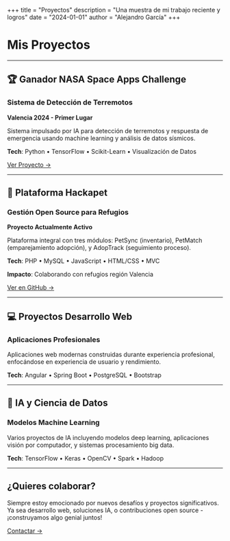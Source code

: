 +++
title = "Proyectos"
description = "Una muestra de mi trabajo reciente y logros"
date = "2024-01-01"
author = "Alejandro García"
+++

# Mis Proyectos

---

## 🏆 Ganador NASA Space Apps Challenge
### Sistema de Detección de Terremotos

**Valencia 2024 - Primer Lugar**

Sistema impulsado por IA para detección de terremotos y respuesta de emergencia usando machine learning y análisis de datos sísmicos.

**Tech**: Python • TensorFlow • Scikit-Learn • Visualización de Datos

[Ver Proyecto →](https://github.com/Alexitoo100)

---

## 🐾 Plataforma Hackapet
### Gestión Open Source para Refugios

**Proyecto Actualmente Activo**

Plataforma integral con tres módulos: PetSync (inventario), PetMatch (emparejamiento adopción), y AdopTrack (seguimiento proceso).

**Tech**: PHP • MySQL • JavaScript • HTML/CSS • MVC

**Impacto**: Colaborando con refugios región Valencia

[Ver en GitHub →](https://github.com/Alexitoo100)

---

## 💻 Proyectos Desarrollo Web
### Aplicaciones Profesionales

Aplicaciones web modernas construidas durante experiencia profesional, enfocándose en experiencia de usuario y rendimiento.

**Tech**: Angular • Spring Boot • PostgreSQL • Bootstrap

---

## 🤖 IA y Ciencia de Datos
### Modelos Machine Learning

Varios proyectos de IA incluyendo modelos deep learning, aplicaciones visión por computador, y sistemas procesamiento big data.

**Tech**: TensorFlow • Keras • OpenCV • Spark • Hadoop

---

## ¿Quieres colaborar?

Siempre estoy emocionado por nuevos desafíos y proyectos significativos. Ya sea desarrollo web, soluciones IA, o contribuciones open source - ¡construyamos algo genial juntos!

[Contactar →](/about)